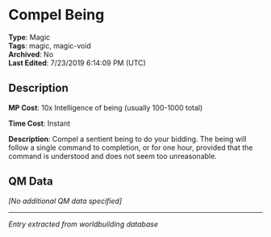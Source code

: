 # Compel Being

**Type**: Magic  
**Tags**: magic, magic-void  
**Archived**: No  
**Last Edited**: 7/23/2019 6:14:09 PM (UTC)

## Description
**MP Cost**:
10x Intelligence of being (usually 100-1000 total)

**Time Cost**:
Instant

**Description**:
Compel a sentient being to do your bidding. The being will follow a single command to completion, or for one hour, provided that the command is understood and does not seem too unreasonable.

## QM Data
*[No additional QM data specified]*

---
*Entry extracted from worldbuilding database*
